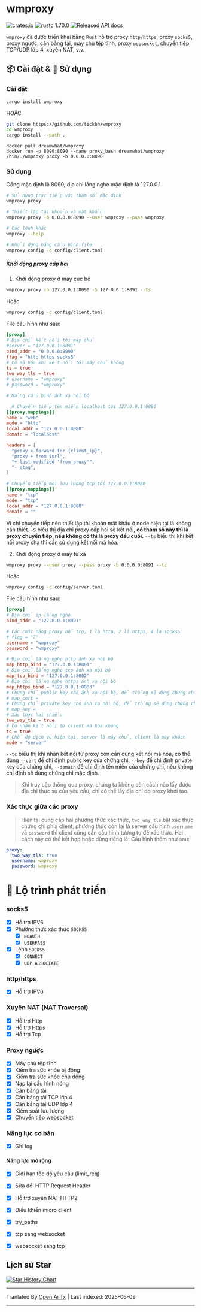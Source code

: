 # wmproxy
[![crates.io](https://img.shields.io/crates/v/wmproxy.svg)](https://crates.io/crates/wmproxy)
[![rustc 1.70.0](https://img.shields.io/badge/rust-1.70%2B-orange.svg)](https://img.shields.io/badge/rust-1.70%2B-orange.svg)
[![Released API docs](https://docs.rs/wmproxy/badge.svg)](https://docs.rs/wmproxy)

`wmproxy` đã được triển khai bằng `Rust` hỗ trợ proxy `http/https`, proxy `socks5`, proxy ngược, cân bằng tải, máy chủ tệp tĩnh, proxy `websocket`, chuyển tiếp TCP/UDP lớp 4, xuyên NAT, v.v.

## 📦 Cài đặt & 🏃 Sử dụng

### Cài đặt

```bash
cargo install wmproxy
```

HOẶC

```bash
git clone https://github.com/tickbh/wmproxy
cd wmproxy
cargo install --path .
```

```docker
docker pull dreamwhat/wmproxy
docker run -p 8090:8090 --name proxy_bash dreamwhat/wmproxy /bin/./wmproxy proxy -b 0.0.0.0:8090
```

### Sử dụng
Cổng mặc định là 8090, địa chỉ lắng nghe mặc định là 127.0.0.1
```bash
# Sử dụng trực tiếp với tham số mặc định
wmproxy proxy

# Thiết lập tài khoản và mật khẩu
wmproxy proxy -b 0.0.0.0:8090 --user wmproxy --pass wmproxy

# Các lệnh khác
wmproxy --help

# Khởi động bằng cấu hình file
wmproxy config -c config/client.toml
```

##### Khởi động proxy cấp hai
1. Khởi động proxy ở máy cục bộ
```bash
wmproxy proxy -b 127.0.0.1:8090 -S 127.0.0.1:8091 --ts
```
Hoặc
```bash
wmproxy config -c config/client.toml
```
File cấu hình như sau:
```toml
[proxy]
# Địa chỉ kết nối tới máy chủ
#server = "127.0.0.1:8091"
bind_addr = "0.0.0.0:8090"
flag = "http https socks5"
# Có mã hóa khi kết nối tới máy chủ không
ts = true
two_way_tls = true
# username = "wmproxy"
# password = "wmproxy"

# Mảng cấu hình ánh xạ nội bộ

  # Chuyển tiếp tên miền localhost tới 127.0.0.1:8080
[[proxy.mappings]]
name = "web"
mode = "http"
local_addr = "127.0.0.1:8080"
domain = "localhost"

headers = [
  "proxy x-forward-for {client_ip}",
  "proxy + from $url",
  "+ last-modified 'from proxy'",
  "- etag",
]

# Chuyển tiếp mọi lưu lượng tcp tới 127.0.0.1:8080
[[proxy.mappings]]
name = "tcp"
mode = "tcp"
local_addr = "127.0.0.1:8080"
domain = ""
```

Vì chỉ chuyển tiếp nên thiết lập tài khoản mật khẩu ở node hiện tại là không cần thiết. `-S` biểu thị địa chỉ proxy cấp hai sẽ kết nối, **có tham số này thì là proxy chuyển tiếp, nếu không có thì là proxy đầu cuối.** ```--ts``` biểu thị khi kết nối proxy cha thì cần sử dụng kết nối mã hóa.

2. Khởi động proxy ở máy từ xa
```bash
wmproxy proxy --user proxy --pass proxy -b 0.0.0.0:8091 --tc
```
Hoặc
```bash
wmproxy config -c config/server.toml
```
File cấu hình như sau:
```toml
[proxy]
# Địa chỉ ip lắng nghe
bind_addr = "127.0.0.1:8091"

# Các chức năng proxy hỗ trợ, 1 là http, 2 là https, 4 là socks5
# flag = "7"
username = "wmproxy"
password = "wmproxy"

# Địa chỉ lắng nghe http ánh xạ nội bộ
map_http_bind = "127.0.0.1:8001"
# Địa chỉ lắng nghe tcp ánh xạ nội bộ
map_tcp_bind = "127.0.0.1:8002"
# Địa chỉ lắng nghe https ánh xạ nội bộ
map_https_bind = "127.0.0.1:8003"
# Chứng chỉ public key cho ánh xạ nội bộ, để trống sẽ dùng chứng chỉ mặc định
# map_cert = 
# Chứng chỉ private key cho ánh xạ nội bộ, để trống sẽ dùng chứng chỉ mặc định
# map_key =
# Xác thực hai chiều
two_way_tls = true
# Có nhận kết nối từ client mã hóa không
tc = true
# Chế độ dịch vụ hiện tại, server là máy chủ, client là máy khách
mode = "server"
```

```--tc``` biểu thị khi nhận kết nối từ proxy con cần dùng kết nối mã hóa, có thể dùng ```--cert``` để chỉ định public key của chứng chỉ, ```--key``` để chỉ định private key của chứng chỉ, ```--domain``` để chỉ định tên miền của chứng chỉ, nếu không chỉ định sẽ dùng chứng chỉ mặc định.
> Khi truy cập thông qua proxy, chúng ta không còn cách nào lấy được địa chỉ thực sự của yêu cầu, chỉ có thể lấy địa chỉ do proxy khởi tạo.

### Xác thực giữa các proxy
> Hiện tại cung cấp hai phương thức xác thực, ```two_way_tls``` bật xác thực chứng chỉ phía client, phương thức còn lại là server cấu hình ```username``` và ```password``` thì client cũng cần cấu hình tương tự để xác thực. Hai cách này có thể kết hợp hoặc dùng riêng lẻ.
> Cấu hình thêm như sau:

```yaml
proxy:
  two_way_tls: true
  username: wmproxy
  password: wmproxy
```

# 🚥 Lộ trình phát triển
### socks5

- [x] Hỗ trợ IPV6
- [x] Phương thức xác thực `SOCKS5`
  - [x] `NOAUTH`
  - [x] `USERPASS`
- [x] Lệnh `SOCKS5`
  - [x] `CONNECT`
  - [x] `UDP ASSOCIATE`

### http/https

- [x] Hỗ trợ IPV6

### Xuyên NAT (NAT Traversal)

- [x] Hỗ trợ Http
- [x] Hỗ trợ Https
- [x] Hỗ trợ Tcp

### Proxy ngược

- [x] Máy chủ tệp tĩnh
- [x] Kiểm tra sức khỏe bị động
- [x] Kiểm tra sức khỏe chủ động
- [x] Nạp lại cấu hình nóng
- [x] Cân bằng tải
- [x] Cân bằng tải TCP lớp 4
- [x] Cân bằng tải UDP lớp 4
- [x] Kiểm soát lưu lượng
- [x] Chuyển tiếp websocket

### Năng lực cơ bản
- [x] Ghi log

#### Năng lực mở rộng

- [x] Giới hạn tốc độ yêu cầu (limit_req)
- [x] Sửa đổi HTTP Request Header
- [x] Hỗ trợ xuyên NAT HTTP2
- [x] Điều khiển micro client
- [x] try_paths
- [x] tcp sang websocket
- [x] websocket sang tcp


## Lịch sử Star

[![Star History Chart](https://api.star-history.com/svg?repos=tickbh/wmproxy&type=Date)](https://star-history.com/#tickbh/wmproxy&Date)


---

Tranlated By [Open Ai Tx](https://github.com/OpenAiTx/OpenAiTx) | Last indexed: 2025-06-09

---